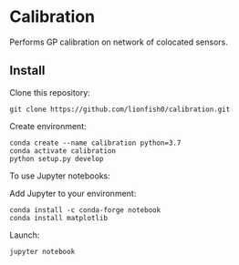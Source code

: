 # Calibration
Performs GP calibration on network of colocated sensors.

## Install

Clone this repository:

```
git clone https://github.com/lionfish0/calibration.git
```

Create environment:

```
conda create --name calibration python=3.7
conda activate calibration
python setup.py develop
```

To use Jupyter notebooks:

Add Jupyter to your environment:

```
conda install -c conda-forge notebook
conda install matplotlib
```

Launch:

```
jupyter notebook
```
